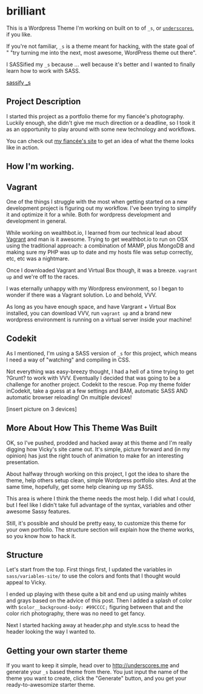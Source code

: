 brilliant
===

This is a Wordpress Theme I'm working on built on to of `_s`, or [`underscores`](http://underscores.me/), if you like. 

If you're not familiar, `_s` is a theme meant for hacking, with the state goal of " "try turning me into the next, most awesome, WordPress theme out there". 

I SASSified my `_s` because ... well because it's better and I wanted to finally learn how to work with SASS.

[sassify _s](/pics-for-readme/sassify.png)

Project Description
------

I started this project as a portfolio theme for my fiancée's photography. Luckily enough, she didn't give me much direction or a deadline, so I took it as an opportunity to play around with some new technology and workflows.

You can check out [my fiancée's site](http://vickybrigis.com) to get an idea of what the theme looks like in action.

How I'm working.
----

## Vagrant

One of the things I struggle with the most when getting started on a new development project is figuring out my workflow. I've been trying to simplify it and optimize it for a while. Both for wordpress development and development in general.

While working on wealthbot.io, I learned from our technical lead about [Vagrant](http://vagrantup.com) and man is it awesome. Trying to get wealthbot.io to run on OSX using the traditional approach: a combination of MAMP, plus MongoDB and making sure my PHP was up to date and my hosts file was setup correctly, etc, etc was a nightmare.

Once I downloaded Vagrant and Virtual Box though, it was a breeze. `vagrant up` and we're off to the races.

I was eternally unhappy with my Wordpress environment, so I began to wonder if there was a Vagrant solution. Lo and behold, VVV.

As long as you have enough space, and have Vargrant + Virtual Box installed, you can download VVV, run `vagrant up` and a brand new wordpress environment is running on a virtual server inside your machine!

## Codekit

As I mentioned, I'm using a SASS version of `_s` for this project, which means I need a way of "watching" and compiling in CSS. 

Not everything was easy-breezy thought, I had a hell of a time trying to get ?Grunt? to work with VVV. Eventually I decided that was going to be a challenge for another project. Codekit to the rescue. Pop my theme folder inCodekit, take a guess at a few settings and BAM, automatic SASS AND automatic browser reloading! On multiple devices! 

[insert picture on 3 devices]

More About How This Theme Was Built
----

OK, so I've pushed, prodded and hacked away at this theme and I'm really digging how Vicky's site came out. It's simple, picture forward and (in my opinion) has just the right touch of animation to make for an interesting presentation. 

About halfway through working on this project, I got the idea to share the theme, help others setup clean, simple Wordpress portfolio sites. And at the same time, hopefully, get some help cleaning up my SASS. 

This area is where I think the theme needs the most help. I did what I could, but I feel like I didn't take full advantage of the syntax, variables and other awesome Sassy features.

Still, it's possible and should be pretty easy, to customize this theme for your own portfolio. The structure section will explain how the theme works, so you know how to hack it.

Structure 
------

Let's start from the top. First things first, I updated the variables in `sass/variables-site/` to use the colors and fonts that I thought would appeal to Vicky. 

I ended up playing with these quite a bit and end up using mainly whites and grays based on the advice of this post. Then I added a splash of color with `$color__background-body: #99CCCC;` figuring between that and the color rich photography, there was no need to get fancy. 

Next I started hacking away at header.php and style.scss to head the header looking the way I wanted to. 

Getting your own starter theme
---------------

If you want to keep it simple, head over to http://underscores.me and generate your `_s` based theme from there. You just input the name of the theme you want to create, click the "Generate" button, and you get your ready-to-awesomize starter theme.

